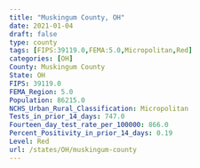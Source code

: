 ```yaml
---
title: "Muskingum County, OH"
date: 2021-01-04
draft: false
type: county
tags: [FIPS:39119.0,FEMA:5.0,Micropolitan,Red]
categories: [OH]
County: Muskingum County
State: OH
FIPS: 39119.0
FEMA_Region: 5.0
Population: 86215.0
NCHS_Urban_Rural_Classification: Micropolitan
Tests_in_prior_14_days: 747.0
Fourteen_day_test_rate_per_100000: 866.0
Percent_Positivity_in_prior_14_days: 0.19
Level: Red
url: /states/OH/muskingum-county
---
```



